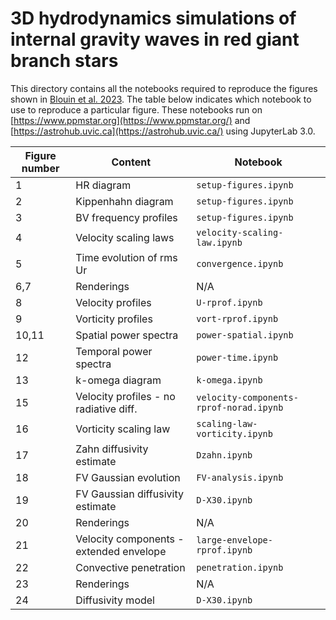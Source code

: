 # 3D hydrodynamics simulations of internal gravity waves in red giant branch stars 

This directory contains all the notebooks required to reproduce the figures shown in [Blouin et al. 2023](https://ui.adsabs.harvard.edu/abs/2023MNRAS.522.1706B/abstract). The table below indicates which notebook to use to reproduce a particular figure. These notebooks run on [https://www.ppmstar.org](https://www.ppmstar.org/) and [https://astrohub.uvic.ca](https://astrohub.uvic.ca/) using JupyterLab 3.0.

| Figure number | Content                                 | Notebook                                |
|---------------|-----------------------------------------|-----------------------------------------|
| 1             | HR diagram                              | `setup-figures.ipynb`                   |
| 2             | Kippenhahn diagram                      | `setup-figures.ipynb`                   |
| 3             | BV frequency profiles                   | `setup-figures.ipynb`                   |
| 4             | Velocity scaling laws                   | `velocity-scaling-law.ipynb`            |
| 5             | Time evolution of rms Ur                | `convergence.ipynb`                     |
| 6,7           | Renderings                              | N/A                                     |
| 8             | Velocity profiles                       | `U-rprof.ipynb`                         |
| 9             | Vorticity profiles                      | `vort-rprof.ipynb`                      |
| 10,11         | Spatial power spectra                   | `power-spatial.ipynb`                   |
| 12            | Temporal power spectra                  | `power-time.ipynb`                      |
| 13            | k-omega diagram                         | `k-omega.ipynb`                         |
| 15            | Velocity profiles - no radiative diff.  | `velocity-components-rprof-norad.ipynb` |
| 16            | Vorticity scaling law                   | `scaling-law-vorticity.ipynb`           |
| 17            | Zahn diffusivity estimate               | `Dzahn.ipynb`                           |
| 18            | FV Gaussian evolution                   | `FV-analysis.ipynb`                     |
| 19            | FV Gaussian diffusivity estimate        | `D-X30.ipynb`                           |
| 20            | Renderings                              | N/A                                     |
| 21            | Velocity components - extended envelope | `large-envelope-rprof.ipynb`            |
| 22            | Convective penetration                  | `penetration.ipynb`                     |
| 23            | Renderings                              | N/A                                     |
| 24            | Diffusivity model                       | `D-X30.ipynb`                           |


